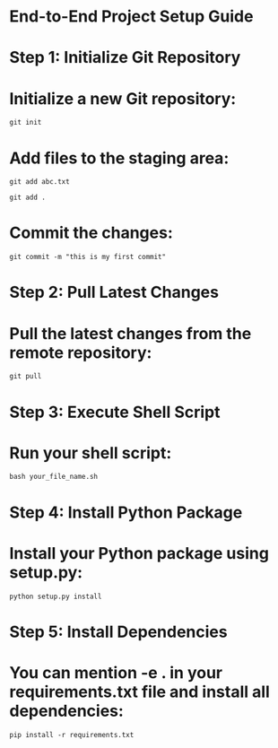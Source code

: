 # End-to-End Project Setup Guide

# Step 1: Initialize Git Repository
# Initialize a new Git repository:

``` git init ```

# Add files to the staging area:

``` git add abc.txt ```

``` git add . ```

# Commit the changes:

``` git commit -m "this is my first commit" ```

# Step 2: Pull Latest Changes
# Pull the latest changes from the remote repository:

``` git pull ```

# Step 3: Execute Shell Script
# Run your shell script:

``` bash your_file_name.sh ```

# Step 4: Install Python Package
# Install your Python package using setup.py:

``` python setup.py install ```

# Step 5: Install Dependencies
# You can mention -e . in your requirements.txt file and install all dependencies:

``` pip install -r requirements.txt ```